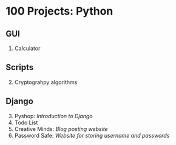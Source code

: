 # 100 Projects: Python

## GUI
1. Calculator

## Scripts
2. Cryptograhpy algorithms

## Django
3. Pyshop: *Introduction to Django*
4. Todo List
5. Creative Minds: *Blog posting website*
6. Password Safe: *Website for storing username and passwords*
